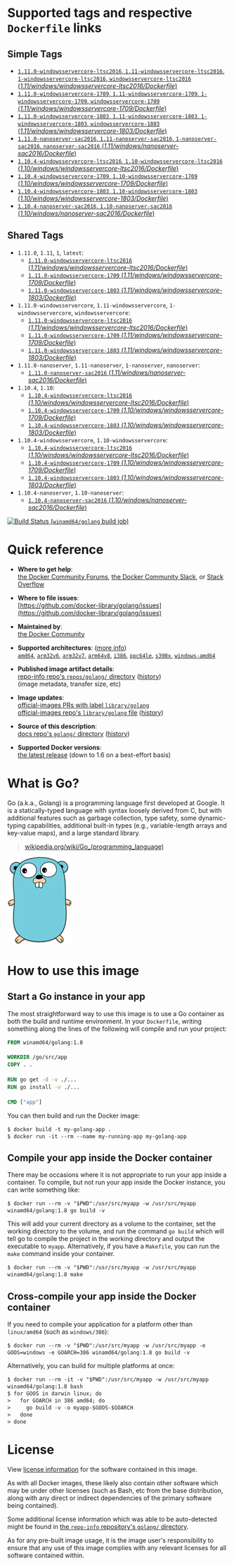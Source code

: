 <!--

********************************************************************************

WARNING:

    DO NOT EDIT "golang/README.md"

    IT IS AUTO-GENERATED

    (from the other files in "golang/" combined with a set of templates)

********************************************************************************

-->

# Supported tags and respective `Dockerfile` links

## Simple Tags

-	[`1.11.0-windowsservercore-ltsc2016`, `1.11-windowsservercore-ltsc2016`, `1-windowsservercore-ltsc2016`, `windowsservercore-ltsc2016` (*1.11/windows/windowsservercore-ltsc2016/Dockerfile*)](https://github.com/docker-library/golang/blob/e06b00cbe4974436ee00eaec215d7fbb123cbc24/1.11/windows/windowsservercore-ltsc2016/Dockerfile)
-	[`1.11.0-windowsservercore-1709`, `1.11-windowsservercore-1709`, `1-windowsservercore-1709`, `windowsservercore-1709` (*1.11/windows/windowsservercore-1709/Dockerfile*)](https://github.com/docker-library/golang/blob/e06b00cbe4974436ee00eaec215d7fbb123cbc24/1.11/windows/windowsservercore-1709/Dockerfile)
-	[`1.11.0-windowsservercore-1803`, `1.11-windowsservercore-1803`, `1-windowsservercore-1803`, `windowsservercore-1803` (*1.11/windows/windowsservercore-1803/Dockerfile*)](https://github.com/docker-library/golang/blob/e06b00cbe4974436ee00eaec215d7fbb123cbc24/1.11/windows/windowsservercore-1803/Dockerfile)
-	[`1.11.0-nanoserver-sac2016`, `1.11-nanoserver-sac2016`, `1-nanoserver-sac2016`, `nanoserver-sac2016` (*1.11/windows/nanoserver-sac2016/Dockerfile*)](https://github.com/docker-library/golang/blob/e06b00cbe4974436ee00eaec215d7fbb123cbc24/1.11/windows/nanoserver-sac2016/Dockerfile)
-	[`1.10.4-windowsservercore-ltsc2016`, `1.10-windowsservercore-ltsc2016` (*1.10/windows/windowsservercore-ltsc2016/Dockerfile*)](https://github.com/docker-library/golang/blob/1a7381c32220091f35bd76e34bc28af251954acb/1.10/windows/windowsservercore-ltsc2016/Dockerfile)
-	[`1.10.4-windowsservercore-1709`, `1.10-windowsservercore-1709` (*1.10/windows/windowsservercore-1709/Dockerfile*)](https://github.com/docker-library/golang/blob/1a7381c32220091f35bd76e34bc28af251954acb/1.10/windows/windowsservercore-1709/Dockerfile)
-	[`1.10.4-windowsservercore-1803`, `1.10-windowsservercore-1803` (*1.10/windows/windowsservercore-1803/Dockerfile*)](https://github.com/docker-library/golang/blob/1a7381c32220091f35bd76e34bc28af251954acb/1.10/windows/windowsservercore-1803/Dockerfile)
-	[`1.10.4-nanoserver-sac2016`, `1.10-nanoserver-sac2016` (*1.10/windows/nanoserver-sac2016/Dockerfile*)](https://github.com/docker-library/golang/blob/1a7381c32220091f35bd76e34bc28af251954acb/1.10/windows/nanoserver-sac2016/Dockerfile)

## Shared Tags

-	`1.11.0`, `1.11`, `1`, `latest`:
	-	[`1.11.0-windowsservercore-ltsc2016` (*1.11/windows/windowsservercore-ltsc2016/Dockerfile*)](https://github.com/docker-library/golang/blob/e06b00cbe4974436ee00eaec215d7fbb123cbc24/1.11/windows/windowsservercore-ltsc2016/Dockerfile)
	-	[`1.11.0-windowsservercore-1709` (*1.11/windows/windowsservercore-1709/Dockerfile*)](https://github.com/docker-library/golang/blob/e06b00cbe4974436ee00eaec215d7fbb123cbc24/1.11/windows/windowsservercore-1709/Dockerfile)
	-	[`1.11.0-windowsservercore-1803` (*1.11/windows/windowsservercore-1803/Dockerfile*)](https://github.com/docker-library/golang/blob/e06b00cbe4974436ee00eaec215d7fbb123cbc24/1.11/windows/windowsservercore-1803/Dockerfile)
-	`1.11.0-windowsservercore`, `1.11-windowsservercore`, `1-windowsservercore`, `windowsservercore`:
	-	[`1.11.0-windowsservercore-ltsc2016` (*1.11/windows/windowsservercore-ltsc2016/Dockerfile*)](https://github.com/docker-library/golang/blob/e06b00cbe4974436ee00eaec215d7fbb123cbc24/1.11/windows/windowsservercore-ltsc2016/Dockerfile)
	-	[`1.11.0-windowsservercore-1709` (*1.11/windows/windowsservercore-1709/Dockerfile*)](https://github.com/docker-library/golang/blob/e06b00cbe4974436ee00eaec215d7fbb123cbc24/1.11/windows/windowsservercore-1709/Dockerfile)
	-	[`1.11.0-windowsservercore-1803` (*1.11/windows/windowsservercore-1803/Dockerfile*)](https://github.com/docker-library/golang/blob/e06b00cbe4974436ee00eaec215d7fbb123cbc24/1.11/windows/windowsservercore-1803/Dockerfile)
-	`1.11.0-nanoserver`, `1.11-nanoserver`, `1-nanoserver`, `nanoserver`:
	-	[`1.11.0-nanoserver-sac2016` (*1.11/windows/nanoserver-sac2016/Dockerfile*)](https://github.com/docker-library/golang/blob/e06b00cbe4974436ee00eaec215d7fbb123cbc24/1.11/windows/nanoserver-sac2016/Dockerfile)
-	`1.10.4`, `1.10`:
	-	[`1.10.4-windowsservercore-ltsc2016` (*1.10/windows/windowsservercore-ltsc2016/Dockerfile*)](https://github.com/docker-library/golang/blob/1a7381c32220091f35bd76e34bc28af251954acb/1.10/windows/windowsservercore-ltsc2016/Dockerfile)
	-	[`1.10.4-windowsservercore-1709` (*1.10/windows/windowsservercore-1709/Dockerfile*)](https://github.com/docker-library/golang/blob/1a7381c32220091f35bd76e34bc28af251954acb/1.10/windows/windowsservercore-1709/Dockerfile)
	-	[`1.10.4-windowsservercore-1803` (*1.10/windows/windowsservercore-1803/Dockerfile*)](https://github.com/docker-library/golang/blob/1a7381c32220091f35bd76e34bc28af251954acb/1.10/windows/windowsservercore-1803/Dockerfile)
-	`1.10.4-windowsservercore`, `1.10-windowsservercore`:
	-	[`1.10.4-windowsservercore-ltsc2016` (*1.10/windows/windowsservercore-ltsc2016/Dockerfile*)](https://github.com/docker-library/golang/blob/1a7381c32220091f35bd76e34bc28af251954acb/1.10/windows/windowsservercore-ltsc2016/Dockerfile)
	-	[`1.10.4-windowsservercore-1709` (*1.10/windows/windowsservercore-1709/Dockerfile*)](https://github.com/docker-library/golang/blob/1a7381c32220091f35bd76e34bc28af251954acb/1.10/windows/windowsservercore-1709/Dockerfile)
	-	[`1.10.4-windowsservercore-1803` (*1.10/windows/windowsservercore-1803/Dockerfile*)](https://github.com/docker-library/golang/blob/1a7381c32220091f35bd76e34bc28af251954acb/1.10/windows/windowsservercore-1803/Dockerfile)
-	`1.10.4-nanoserver`, `1.10-nanoserver`:
	-	[`1.10.4-nanoserver-sac2016` (*1.10/windows/nanoserver-sac2016/Dockerfile*)](https://github.com/docker-library/golang/blob/1a7381c32220091f35bd76e34bc28af251954acb/1.10/windows/nanoserver-sac2016/Dockerfile)

[![Build Status](https://doi-janky.infosiftr.net/job/multiarch/job/windows-amd64/job/golang/badge/icon) (`winamd64/golang` build job)](https://doi-janky.infosiftr.net/job/multiarch/job/windows-amd64/job/golang/)

# Quick reference

-	**Where to get help**:  
	[the Docker Community Forums](https://forums.docker.com/), [the Docker Community Slack](https://blog.docker.com/2016/11/introducing-docker-community-directory-docker-community-slack/), or [Stack Overflow](https://stackoverflow.com/search?tab=newest&q=docker)

-	**Where to file issues**:  
	[https://github.com/docker-library/golang/issues](https://github.com/docker-library/golang/issues)

-	**Maintained by**:  
	[the Docker Community](https://github.com/docker-library/golang)

-	**Supported architectures**: ([more info](https://github.com/docker-library/official-images#architectures-other-than-amd64))  
	[`amd64`](https://hub.docker.com/r/amd64/golang/), [`arm32v6`](https://hub.docker.com/r/arm32v6/golang/), [`arm32v7`](https://hub.docker.com/r/arm32v7/golang/), [`arm64v8`](https://hub.docker.com/r/arm64v8/golang/), [`i386`](https://hub.docker.com/r/i386/golang/), [`ppc64le`](https://hub.docker.com/r/ppc64le/golang/), [`s390x`](https://hub.docker.com/r/s390x/golang/), [`windows-amd64`](https://hub.docker.com/r/winamd64/golang/)

-	**Published image artifact details**:  
	[repo-info repo's `repos/golang/` directory](https://github.com/docker-library/repo-info/blob/master/repos/golang) ([history](https://github.com/docker-library/repo-info/commits/master/repos/golang))  
	(image metadata, transfer size, etc)

-	**Image updates**:  
	[official-images PRs with label `library/golang`](https://github.com/docker-library/official-images/pulls?q=label%3Alibrary%2Fgolang)  
	[official-images repo's `library/golang` file](https://github.com/docker-library/official-images/blob/master/library/golang) ([history](https://github.com/docker-library/official-images/commits/master/library/golang))

-	**Source of this description**:  
	[docs repo's `golang/` directory](https://github.com/docker-library/docs/tree/master/golang) ([history](https://github.com/docker-library/docs/commits/master/golang))

-	**Supported Docker versions**:  
	[the latest release](https://github.com/docker/docker-ce/releases/latest) (down to 1.6 on a best-effort basis)

# What is Go?

Go (a.k.a., Golang) is a programming language first developed at Google. It is a statically-typed language with syntax loosely derived from C, but with additional features such as garbage collection, type safety, some dynamic-typing capabilities, additional built-in types (e.g., variable-length arrays and key-value maps), and a large standard library.

> [wikipedia.org/wiki/Go_(programming_language)](http://en.wikipedia.org/wiki/Go_%28programming_language%29)

![logo](https://raw.githubusercontent.com/docker-library/docs/01c12653951b2fe592c1f93a13b4e289ada0e3a1/golang/logo.png)

# How to use this image

## Start a Go instance in your app

The most straightforward way to use this image is to use a Go container as both the build and runtime environment. In your `Dockerfile`, writing something along the lines of the following will compile and run your project:

```dockerfile
FROM winamd64/golang:1.8

WORKDIR /go/src/app
COPY . .

RUN go get -d -v ./...
RUN go install -v ./...

CMD ["app"]
```

You can then build and run the Docker image:

```console
$ docker build -t my-golang-app .
$ docker run -it --rm --name my-running-app my-golang-app
```

## Compile your app inside the Docker container

There may be occasions where it is not appropriate to run your app inside a container. To compile, but not run your app inside the Docker instance, you can write something like:

```console
$ docker run --rm -v "$PWD":/usr/src/myapp -w /usr/src/myapp winamd64/golang:1.8 go build -v
```

This will add your current directory as a volume to the container, set the working directory to the volume, and run the command `go build` which will tell go to compile the project in the working directory and output the executable to `myapp`. Alternatively, if you have a `Makefile`, you can run the `make` command inside your container.

```console
$ docker run --rm -v "$PWD":/usr/src/myapp -w /usr/src/myapp winamd64/golang:1.8 make
```

## Cross-compile your app inside the Docker container

If you need to compile your application for a platform other than `linux/amd64` (such as `windows/386`):

```console
$ docker run --rm -v "$PWD":/usr/src/myapp -w /usr/src/myapp -e GOOS=windows -e GOARCH=386 winamd64/golang:1.8 go build -v
```

Alternatively, you can build for multiple platforms at once:

```console
$ docker run --rm -it -v "$PWD":/usr/src/myapp -w /usr/src/myapp winamd64/golang:1.8 bash
$ for GOOS in darwin linux; do
>   for GOARCH in 386 amd64; do
>     go build -v -o myapp-$GOOS-$GOARCH
>   done
> done
```

# License

View [license information](http://golang.org/LICENSE) for the software contained in this image.

As with all Docker images, these likely also contain other software which may be under other licenses (such as Bash, etc from the base distribution, along with any direct or indirect dependencies of the primary software being contained).

Some additional license information which was able to be auto-detected might be found in [the `repo-info` repository's `golang/` directory](https://github.com/docker-library/repo-info/tree/master/repos/golang).

As for any pre-built image usage, it is the image user's responsibility to ensure that any use of this image complies with any relevant licenses for all software contained within.
